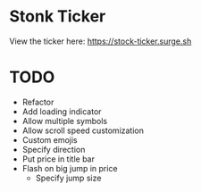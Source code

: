 # Stonk Ticker

View the ticker here: https://stock-ticker.surge.sh


# TODO
* Refactor
* Add loading indicator
* Allow multiple symbols
* Allow scroll speed customization
* Custom emojis
* Specify direction
* Put price in title bar
* Flash on big jump in price
  * Specify jump size
